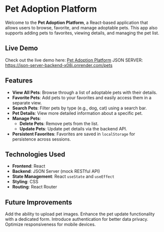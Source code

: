 # Pet Adoption Platform

Welcome to the **Pet Adoption Platform**, a React-based application that allows users to browse, favorite, and manage adoptable pets. This app also supports adding pets to favorites, viewing details, and managing the pet list.

## Live Demo

Check out the live demo here: [Pet Adoption Platform](https://pet-adoption-j8kvszbp2-lybrooks-projects.vercel.app/)
JSON SERVER: https://json-server-backend-x08i.onrender.com/pets

## Features

- **View All Pets**: Browse through a list of adoptable pets with their details.
- **Favorite Pets**: Add pets to your favorites and easily access them in a separate view.
- **Search Pets**: Filter pets by type (e.g., dog, cat) using a search bar.
- **Pet Details**: View more detailed information about a specific pet.
- **Manage Pets**:
  - **Delete Pets**: Remove pets from the list.
  - **Update Pets**: Update pet details via the backend API.
- **Persistent Favorites**: Favorites are saved in `localStorage` for persistence across sessions.

## Technologies Used

- **Frontend**: React
- **Backend**: JSON Server (mock RESTful API)
- **State Management**: React `useState` and `useEffect`
- **Styling**: CSS
- **Routing**: React Router

## Future Improvements

Add the ability to upload pet images.
Enhance the pet update functionality with a dedicated form.
Introduce authentication for better data privacy.
Optimize responsiveness for mobile devices.
